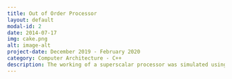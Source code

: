 ```yaml
---
title: Out of Order Processor
layout: default
modal-id: 2
date: 2014-07-17
img: cake.png
alt: image-alt
project-date: December 2019 - February 2020
category: Computer Architecture - C++
description: The working of a superscalar processor was simulated using two similar but different architecture. One, using a Reorder Buffer and another using a Physical Register file and an active list with a free list. The IPC of the simulation was studied when perfect cache and perfect branch prediction were turned off. <br> The github repositories for these projects are linked here: [a OoO with Reorder Buffer](https://github.com/kashyapravichandran/dynamic-instruction-scheduling), [a OoO with active list and a physical register file](https://github.com/kashyapravichandran/ECE721-sim)
---
```

